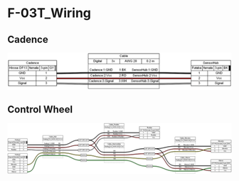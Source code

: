 # F-03T_Wiring
## Cadence
![Cadence](Cadence.png)
## Control Wheel
![Control Wheel](ControlWheel.png)
